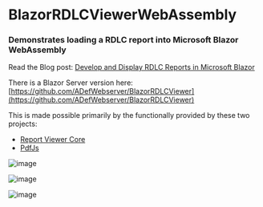 # BlazorRDLCViewerWebAssembly

### Demonstrates loading a RDLC report into Microsoft Blazor WebAssembly

Read the Blog post: [Develop and Display RDLC Reports in Microsoft Blazor](https://blazorhelpwebsite.com/ViewBlogPost/20070)

There is a Blazor Server version here: [https://github.com/ADefWebserver/BlazorRDLCViewer](https://github.com/ADefWebserver/BlazorRDLCViewer)

This is made possible primarily by the functionally provided by these two projects:

* [Report Viewer Core](https://github.com/lkosson/reportviewercore)
* [PdfJs](https://github.com/mozilla/pdf.js?tab=readme-ov-file)

![image](https://github.com/user-attachments/assets/cb743c4a-e1ab-4fa4-821e-9089c37b89e7)

![image](https://github.com/user-attachments/assets/9b5c6f13-26ab-4b9c-a869-1aed76826715)

![image](https://github.com/user-attachments/assets/ccf923d2-2027-4477-bc1a-b769591e6b0c)
